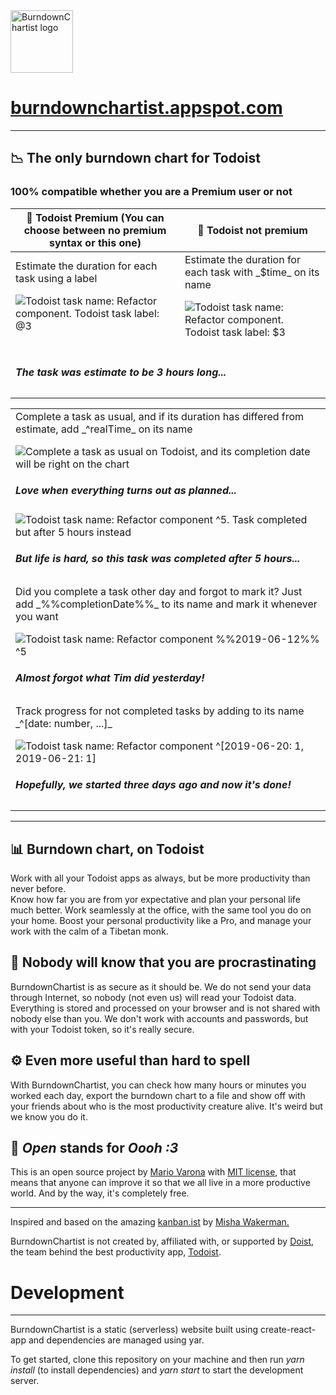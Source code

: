 <img src="https://www.bmsalamanca.com/others/BurndownChartist/img/logo.png" alt="BurndownChartist logo" width="100"/>

# <a target="_blank" href="https://www.burndownchartist.appspot.com">burndownchartist.appspot.com</a>

* * *

## <span role="img" aria-label="graph">📉</span> The only burndown chart for Todoist

### 100% compatible whether you are a Premium user or not

<table role="grid" class="main home tTwoColumns">

<thead>

<tr>

<th><span role="columnheader"><span role="img" aria-label="user">👤</span> Todoist Premium</span>  
<span class="clarify">(You can choose between no premium syntax or this one)</span></th>

<th><span role="columnheader"><span role="img" aria-label="user">👤</span> Todoist not premium</span>  

</th>

</tr>

</thead>

<tbody>

<tr>

<td role="gridcell"><span class="story">Estimate the duration for each task using a label</span>

![Todoist task name: Refactor component. Todoist task label: @3](https://www.bmsalamanca.com/others/BurndownChartist/img/infinite/img7.gif)

</td>

<td role="gridcell"><span class="story">Estimate the duration for each task with _$time_ on its name</span>

![Todoist task name: Refactor component. Todoist task label: $3](https://www.bmsalamanca.com/others/BurndownChartist/img/infinite/img1.gif)

</td>

</tr>

<tr>

<td colspan="2">

##### The task was estimate to be 3 hours long...

</td>

</tr>

</tbody>

</table>

<table class="main big">

<tbody>

<tr>

<td role="gridcell"><span class="story">Complete a task as usual, and if its duration has differed from estimate, add _^realTime_ on its name</span>

![Complete a task as usual on Todoist, and its completion date will be right on the chart](https://www.bmsalamanca.com/others/BurndownChartist/img/infinite/img4.gif)

##### Love when everything turns out as planned...

![Todoist task name: Refactor component ^5\. Task completed but after 5 hours instead](https://www.bmsalamanca.com/others/BurndownChartist/img/infinite/img5.gif)

##### But life is hard, so this task was completed after 5 hours...

</td>

</tr>

<tr>

<td role="gridcell"><span class="story">Did you complete a task other day and forgot to mark it? Just add _%%completionDate%%_ to its name and mark it whenever you want</span>

![Todoist task name: Refactor component %%2019-06-12%% ^5](https://www.bmsalamanca.com/others/BurndownChartist/img/infinite/img6.gif)

##### Almost forgot what Tim did yesterday!

</td>

</tr>

<tr>

<td role="gridcell"><span class="story">Track progress for not completed tasks by adding to its name _^[date: number, ...]_</span>

![Todoist task name: Refactor component ^[2019-06-20: 1, 2019-06-21: 1]](https://www.bmsalamanca.com/others/BurndownChartist/img/infinite/img3.gif)

##### Hopefully, we started three days ago and now it's done!

</td>

</tr>

</tbody>

</table>

* * *

<section class="reasons">

## <span role="img" aria-label="graph">📊</span> Burndown chart, on Todoist

Work with all your Todoist apps as always, but be more productivity than never before.  
Know how far you are from yor expectative and plan your personal life much better. Work seamlessly at the office, with the same tool you do on your home. Boost your personal productivity like a Pro, and manage your work with the calm of a Tibetan monk.

## <span role="img" aria-label="padlock">🔐</span> Nobody will know that you are procrastinating

BurndownChartist is as secure as it should be. We do not send your data through Internet, so nobody (not even us) will read your Todoist data. Everything is stored and processed on your browser and is not shared with nobody else than you. We don't work with accounts and passwords, but with your Todoist token, so it's really secure.

## <span role="img" aria-label="gear">⚙️</span> Even more useful than hard to spell

With BurndownChartist, you can check how many hours or minutes you worked each day, export the burndown chart to a file and show off with your friends about who is the most productivity creature alive. It's weird but we know you do it.

## <span role="img" aria-label="hands">👐</span> _Open_ stands for _Oooh :3_

This is an open source project by [Mario Varona](https://www.github.com/mvarona) with [MIT license](https://github.com/mvarona/BurndownChartist/blob/master/LICENSE), that means that anyone can improve it so that we all live in a more productive world. And by the way, it's completely free.

</section>

* * *

<section class="notes">

Inspired and based on the amazing [kanban.ist](https://kanban.ist) by [Misha Wakerman.](https://github.com/mwakerman/)

BurndownChartist is not created by, affiliated with, or supported by [Doist](https://www.doist.com), the team behind the best productivity app, [Todoist](https://www.todoist.com).

</section>

# Development

***

BurndownChartist is a static (serverless) website built using create-react-app and dependencies are managed using yar.

To get started, clone this repository on your machine and then run _yarn install_ (to install dependencies) and _yarn start_ to start the development server.
